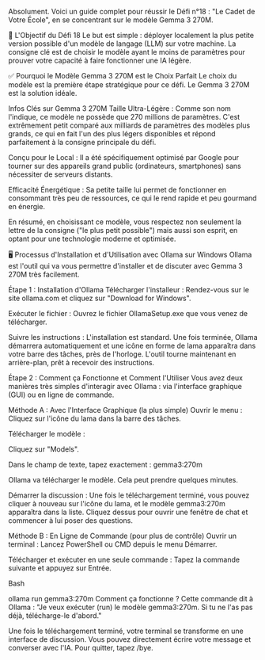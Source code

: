 Absolument. Voici un guide complet pour réussir le Défi n°18 : "Le Cadet de Votre École", en se concentrant sur le modèle Gemma 3 270M.

🎯 L'Objectif du Défi 18
Le but est simple : déployer localement la plus petite version possible d'un modèle de langage (LLM) sur votre machine. La consigne clé est de choisir le modèle ayant le moins de paramètres pour prouver votre capacité à faire fonctionner une IA légère.


✅ Pourquoi le Modèle Gemma 3 270M est le Choix Parfait
Le choix du modèle est la première étape stratégique pour ce défi. Le Gemma 3 270M est la solution idéale.

Infos Clés sur Gemma 3 270M
Taille Ultra-Légère : Comme son nom l'indique, ce modèle ne possède que 270 millions de paramètres. C'est extrêmement petit comparé aux milliards de paramètres des modèles plus grands, ce qui en fait l'un des plus légers disponibles et répond parfaitement à la consigne principale du défi.

Conçu pour le Local : Il a été spécifiquement optimisé par Google pour tourner sur des appareils grand public (ordinateurs, smartphones) sans nécessiter de serveurs distants.

Efficacité Énergétique : Sa petite taille lui permet de fonctionner en consommant très peu de ressources, ce qui le rend rapide et peu gourmand en énergie.

En résumé, en choisissant ce modèle, vous respectez non seulement la lettre de la consigne ("le plus petit possible") mais aussi son esprit, en optant pour une technologie moderne et optimisée.

🖥️ Processus d'Installation et d'Utilisation avec Ollama sur Windows
Ollama est l'outil qui va vous permettre d'installer et de discuter avec Gemma 3 270M très facilement.

Étape 1 : Installation d'Ollama
Télécharger l'installeur : Rendez-vous sur le site ollama.com et cliquez sur "Download for Windows".

Exécuter le fichier : Ouvrez le fichier OllamaSetup.exe que vous venez de télécharger.

Suivre les instructions : L'installation est standard. Une fois terminée, Ollama démarrera automatiquement et une icône en forme de lama apparaîtra dans votre barre des tâches, près de l'horloge. L'outil tourne maintenant en arrière-plan, prêt à recevoir des instructions.

Étape 2 : Comment ça Fonctionne et Comment l'Utiliser
Vous avez deux manières très simples d'interagir avec Ollama : via l'interface graphique (GUI) ou en ligne de commande.

Méthode A : Avec l'Interface Graphique (la plus simple)
Ouvrir le menu : Cliquez sur l'icône du lama dans la barre des tâches.

Télécharger le modèle :

Cliquez sur "Models".

Dans le champ de texte, tapez exactement : gemma3:270m

Ollama va télécharger le modèle. Cela peut prendre quelques minutes.

Démarrer la discussion : Une fois le téléchargement terminé, vous pouvez cliquer à nouveau sur l'icône du lama, et le modèle gemma3:270m apparaîtra dans la liste. Cliquez dessus pour ouvrir une fenêtre de chat et commencer à lui poser des questions.

Méthode B : En Ligne de Commande (pour plus de contrôle)
Ouvrir un terminal : Lancez PowerShell ou CMD depuis le menu Démarrer.

Télécharger et exécuter en une seule commande : Tapez la commande suivante et appuyez sur Entrée.

Bash

ollama run gemma3:270m
Comment ça fonctionne ? Cette commande dit à Ollama : "Je veux exécuter (run) le modèle gemma3:270m. Si tu ne l'as pas déjà, télécharge-le d'abord."

Une fois le téléchargement terminé, votre terminal se transforme en une interface de discussion. Vous pouvez directement écrire votre message et converser avec l'IA. Pour quitter, tapez /bye.